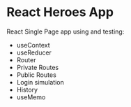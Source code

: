 # React Heroes App

React Single Page app using and testing:

* useContext
* useReducer
* Router
* Private Routes
* Public Routes
* Login simulation
* History
* useMemo